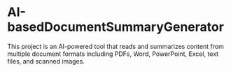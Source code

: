 # AI-basedDocumentSummaryGenerator
This project is an AI-powered tool that reads and summarizes content from multiple document formats including PDFs, Word, PowerPoint, Excel, text files, and scanned images. 
